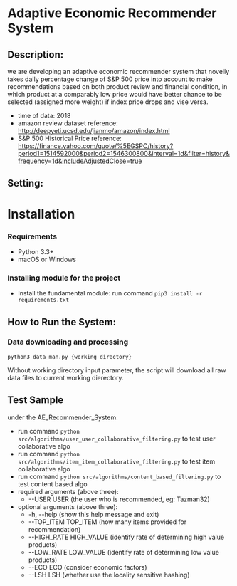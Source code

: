 # Adaptive Economic Recommender System

## Description:

we are developing an adaptive economic recommender system that novelly
takes daily percentage change of S&P 500 price into account to make
recommendations based on both product review and financial condition,
in which product at a comparably low price would have better chance to be
selected (assigned more weight) if index price drops and vise versa.

* time of data: 2018
* amazon review dataset reference: http://deepyeti.ucsd.edu/jianmo/amazon/index.html
* S&P 500 Historical Price reference: https://finance.yahoo.com/quote/%5EGSPC/history?period1=1514592000&period2=1546300800&interval=1d&filter=history&frequency=1d&includeAdjustedClose=true

## Setting:

# Installation #

### Requirements

  * Python 3.3+
  * macOS or Windows

### Installing module for the project

  * Install the fundamental module: run command `pip3 install -r requirements.txt`

## How to Run the System:
### Data downloading and processing
```shell script
python3 data_man.py {working directory}
```
Without working directory input parameter, the script will download all raw data files to current working dierectory.

## Test Sample
  under the AE_Recommender_System:
  * run command `python src/algorithms/user_user_collaborative_filtering.py` to test user collaborative algo
  * run command `python src/algorithms/item_item_collaborative_filtering.py` to test item collaborative algo
  * run command `python src/algorithms/content_based_filtering.py` to test content based algo
  * required arguments (above three):
    * --USER USER                 (the user who is recommended, eg: Tazman32)
  * optional arguments (above three):
    * -h, --help                  (show this help message and exit)
    * --TOP_ITEM TOP_ITEM         (how many items provided for recommendation)
    * --HIGH_RATE HIGH_VALUE      (identify rate of determining high value products)
    * --LOW_RATE LOW_VALUE        (identify rate of determining low value products)
    * --ECO ECO                   (consider economic factors)
    * --LSH LSH                   (whether use the locality sensitive hashing)

